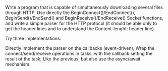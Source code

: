 Write a program that is capable of simultaneously downloading several files through HTTP. Use directly the BeginConnect()/EndConnect(), BeginSend()/EndSend() and BeginReceive()/EndReceive() Socket functions, and write a simple parser for the HTTP protocol (it should be able only to get the header lines and to understand the Content-lenght: header line).

Try three implementations:

Directly implement the parser on the callbacks (event-driven);
Wrap the connect/send/receive operations in tasks, with the callback setting the result of the task;
Like the previous, but also use the async/await mechanism.
